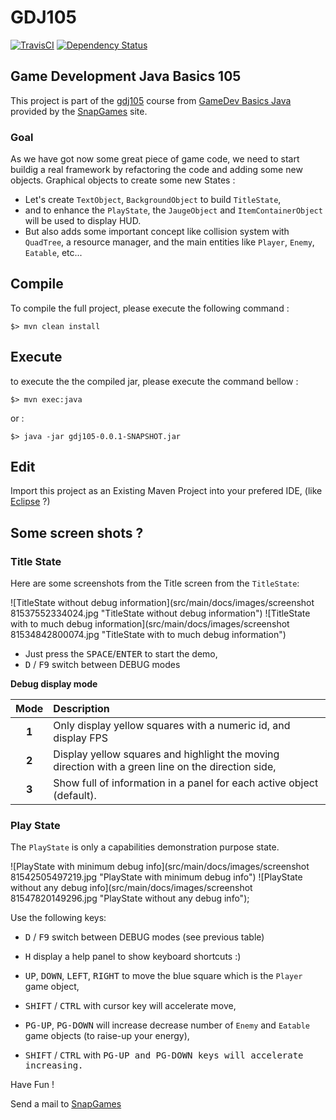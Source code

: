 # GDJ105

[![TravisCI](https://travis-ci.org/SnapGames/GDJ105.svg?branch=develop)](https://travis-ci.org/SnapGames/GDJ105 "open the TravisCI compilation trend") [![Dependency Status](https://www.versioneye.com/user/projects/59d22ffc0fb24f00420314b1/badge.svg?style=flat-square)](https://www.versioneye.com/user/projects/59d22ffc0fb24f00420314b1 "Open on VersionEye")

## Game Development Java Basics 105

This project is part of the [gdj105](https://classroom.google.com/c/NzI2ODQ3NjU2MFpa/t/NzI2Nzg0MjgxNFpa) course from [GameDev Basics
Java](https://classroom.google.com/c/NzI2ODQ3NjU2MFpa "Open the official on-line course") 
provided by the [SnapGames](http://snapgames.fr) site. 

### Goal

As we have got now some great piece of game code, we need to start buildig a real framework by refactoring the code and adding some new objects.
Graphical objects to create some new States : 
- Let's create `TextObject`, `BackgroundObject` to build `TitleState`, 
- and to enhance the `PlayState`, the `JaugeObject` and `ItemContainerObject` will be used to display HUD. 
- But also adds some important concept like collision system with `QuadTree`, a resource manager, and the main entities like `Player`, `Enemy`, `Eatable`,  etc...

## Compile

To compile the full project, please execute the following command :

    $> mvn clean install


## Execute

to execute the the compiled jar, please execute the command bellow :

    $> mvn exec:java

or :

    $> java -jar gdj105-0.0.1-SNAPSHOT.jar

## Edit

Import this project as an Existing Maven Project into your prefered IDE, 
(like [Eclipse](http://www.eclipse.org/downloads "open the eclipse official web download page") ?)


## Some screen shots ?

### Title State

Here are some screenshots from the Title screen from the `TitleState`:

![TitleState without debug information](src/main/docs/images/screenshot 81537552334024.jpg "TitleState without debug information") ![TitleState with to much debug information](src/main/docs/images/screenshot 81534842800074.jpg "TitleState with to much debug information")

- Just press the <kbd>SPACE</kbd>/<kbd>ENTER</kbd> to start the demo,
- <kbd>D</kbd> / <kbd>F9</kbd> switch between DEBUG modes 


**Debug display mode**

| Mode  | Description                                                                                        |
|:-----:|:---------------------------------------------------------------------------------------------------|
| **1**	| Only display yellow squares with a numeric id, and display FPS                                     |
| **2**	| Display yellow squares and highlight the moving direction with a green line on the direction side, |
| **3**	| Show full of information in a panel for each active object (default).                              |

 
### Play State

The `PlayState` is only a capabilities demonstration purpose state.

![PlayState with minimum debug info](src/main/docs/images/screenshot 81542505497219.jpg "PlayState with minimum debug info") ![PlayState without any debug info](src/main/docs/images/screenshot 81547820149296.jpg "PlayState without any debug info");

Use the following keys:

- <kbd>D</kbd> / <kbd>F9</kbd> switch between DEBUG modes (see previous table)
    
- <kbd>H</kbd> display a help panel to show keyboard shortcuts :)    
- <kbd>UP</kbd>, <kbd>DOWN</kbd>, <kbd>LEFT</kbd>, <kbd>RIGHT</kbd> to move the blue square which is the `Player` game object,
- <kbd>SHIFT</kbd> / <kbd>CTRL</kbd> with  cursor key will accelerate move,
- <kbd>PG-UP</kbd>, <kbd>PG-DOWN</kbd> will increase decrease number of `Enemy` and `Eatable` game objects (to raise-up your energy), 
- <kbd>SHIFT</kbd> / <kbd>CTRL</kbd> with <kbd>PG-UP<kbd> and <kbd>PG-DOWN</kbd> keys will accelerate increasing.

Have Fun !

Send a mail to [SnapGames](mailto:contact@snapgames.fr?subject=gdj105 "send a mail to your tutor")
